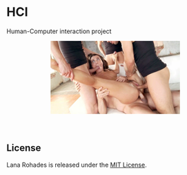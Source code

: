 # HCI
Human-Computer interaction project



<div align="center">
  <img src="./images/lana.jpg" width="300px" />
</div>


<br>
<br>

## License

Lana Rohades is released under the [MIT License](./LICENSE).